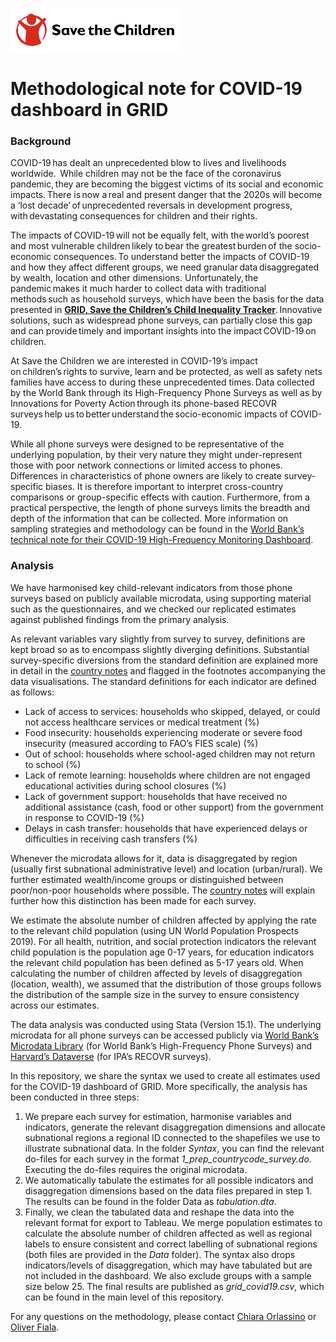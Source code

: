 ![Save the Children](https://github.com/oliverfiala/grid-covid19/blob/master/Data/SaveTheChildren.png)
# Methodological note for COVID-19 dashboard in GRID 

### Background 

COVID-19 has dealt an unprecedented blow to lives and livelihoods worldwide.  While children may not be the face of the coronavirus pandemic, they are becoming the biggest victims of its social and economic impacts. There is now a real and present danger that the 2020s will become a ‘lost decade’ of unprecedented reversals in development progress, with devastating consequences for children and their rights.  

The impacts of COVID-19 will not be equally felt, with the world’s poorest and most vulnerable children likely to bear the greatest burden of the socio-economic consequences. To understand better the impacts of COVID-19 and how they affect different groups, we need granular data disaggregated by wealth, location and other dimensions. Unfortunately, the pandemic makes it much harder to collect data with traditional methods such as household surveys, which have been the basis for the data presented in **[GRID, Save the Children’s Child Inequality Tracker](http://www.childinequality.org)**. Innovative solutions, such as widespread phone surveys, can partially close this gap and can provide timely and important insights into the impact COVID-19 on children.  

At Save the Children we are interested in COVID-19’s impact on children’s rights to survive, learn and be protected, as well as safety nets families have access to during these unprecedented times. Data collected by the World Bank through its High-Frequency Phone Surveys as well as by Innovations for Poverty Action through its phone-based RECOVR surveys help us to better understand the socio-economic impacts of COVID-19.  

While all phone surveys were designed to be representative of the underlying population, by their very nature they might under-represent those with poor network connections or limited access to phones. Differences in characteristics of phone owners are likely to create survey-specific biases. It is therefore important to interpret cross-country comparisons or group-specific effects with caution. Furthermore, from a practical perspective, the length of phone surveys limits the breadth and depth of the information that can be collected. More information on sampling strategies and methodology can be found in the [World Bank’s technical note for their COVID-19 High-Frequency Monitoring Dashboard](http://pubdocs.worldbank.org/en/106981605043307033/COVID-19-Dashboard-Technical-Note.pdf). 

### Analysis 

We have harmonised key child-relevant indicators from those phone surveys based on publicly available microdata, using supporting material such as the questionnaires, and we checked our replicated estimates against published findings from the primary analysis.  

As relevant variables vary slightly from survey to survey, definitions are kept broad so as to encompass slightly diverging definitions. Substantial survey-specific diversions from the standard definition are explained more in detail in the [country notes](https://github.com/oliverfiala/grid-covid19/blob/master/GRID_covid19_sources_notes.xlsx) and flagged in the footnotes accompanying the data visualisations. The standard definitions for each indicator are defined as follows: 

* Lack of access to services: households who skipped, delayed, or could not access healthcare services or medical treatment (%) 
* Food insecurity: households experiencing moderate or severe food insecurity (measured according to FAO’s FIES scale) (%) 
* Out of school: households where school-aged children may not return to school (%)  
* Lack of remote learning: households where children are not engaged educational activities during school closures (%) 
* Lack of government support: households that have received no additional assistance (cash, food or other support) from the government in response to COVID-19 (%) 
* Delays in cash transfer: households that have experienced delays or difficulties in receiving cash transfers (%) 

Whenever the microdata allows for it, data is disaggregated by region (usually first subnational administrative level) and location (urban/rural). We further estimated wealth/income groups or distinguished between poor/non-poor households where possible. The [country notes](https://github.com/oliverfiala/grid-covid19/blob/master/GRID_covid19_sources_notes.xlsx) will explain further how this distinction has been made for each survey. 

We estimate the absolute number of children affected by applying the rate to the relevant child population (using UN World Population Prospects 2019). For all health, nutrition, and social protection indicators the relevant child population is the population age 0-17 years, for education indicators the relevant child population has been defined as 5-17 years old. When calculating the number of children affected by levels of disaggregation (location, wealth), we assumed that the distribution of those groups follows the distribution of the sample size in the survey to ensure consistency across our estimates. 

The data analysis was conducted using Stata (Version 15.1). The underlying microdata for all phone surveys can be accessed publicly via [World Bank’s Microdata Library](https://microdata.worldbank.org/index.php/home) (for World Bank’s High-Frequency Phone Surveys) and [Harvard’s Dataverse](https://dataverse.harvard.edu/dataverse/ipa) (for IPA’s RECOVR surveys). 

In this repository, we share the syntax we used to create all estimates used for the COVID-19 dashboard of GRID. More specifically, the analysis has been conducted in three steps: 
1. We prepare each survey for estimation, harmonise variables and indicators, generate the relevant disaggregation dimensions and allocate subnational regions a regional ID connected to the shapefiles we use to illustrate subnational data. In the folder *Syntax*, you can find the relevant do-files for each survey in the format *1_prep_countrycode_survey.do*. Executing the do-files requires the original microdata. 
2. We automatically tabulate the estimates for all possible indicators and disaggregation dimensions based on the data files prepared in step 1. The results can be found in the folder Data as *tabulation.dta*. 
3. Finally, we clean the tabulated data and reshape the data into the relevant format for export to Tableau. We merge population estimates to calculate the absolute number of children affected as well as regional labels to ensure consistent and correct labelling of subnational regions (both files are provided in the *Data* folder). The syntax also drops indicators/levels of disaggregation, which may have tabulated but are not included in the dashboard. We also exclude groups with a sample size below 25. The final results are published as *grid_covid19.csv*, which can be found in the main level of this repository. 

For any questions on the methodology, please contact [Chiara Orlassino](mailto:c.orlassino@savethechildren.org.uk) or [Oliver Fiala](mailto:o.fiala@savethechildren.org.uk).
